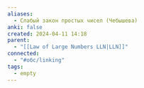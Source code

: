 ```yaml
---
aliases:
  - Слабый закон простых чисел (Чебышева)
anki: false
created: 2024-04-11 14:18
parent:
  - "[[Law of Large Numbers LLN|LLN]]"
connected:
  - "#обс/linking"
tags:
  - empty
---
```

